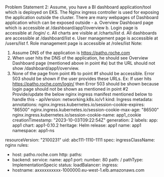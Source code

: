 Problem Statement 2:
Assume, you have a BI dashboard application/tool which is deployed on EKS. The Nginx ingress controller is used for exposing the application outside the cluster. There are many webpages of Dashboard application which can be exposed outside -
a. Overview Dashboard page which is accessible at /dashboard/app1/overview
b. Login page is accessible at /login/
c. All charts are visible at /charts/list
d. All dashboards are accessible at /dashboard/list
e. User management page is accessible at /users/list
f. Role management page is accessible at /roles/list
Note:
1. Assume DNS of the application is https://patho.roche.com
2. When user hits the DNS of the application, he should see Overview Dashboard page
(mentioned above in point #a) but the URL should not show /dashboard/app1/overview.
3. None of the page from point #b to point #f should be accessible. Error 503 should be shown if the user provides these URLs. Ex: If user hits https://patho.roche.com/login/
then Error 503 should be shown because login page should not be shown as mentioned in point #2
Provide/update the below nginx ingress manifest mentioned below to handle this -
apiVersion: networking.k8s.io/v1 kind: Ingress
metadata:
annotations: nginx.ingress.kubernetes.io/session-cookie-expires: "86500" nginx.ingress.kubernetes.io/session-cookie-max-age: "86500" nginx.ingress.kubernetes.io/session-cookie-name: app1_cookie
creationTimestamp: "2023-10-03T09:22:54Z" generation: 2
labels:
app: app1
chart: app1-0.10.2 heritage: Helm release: app1
name: app1 namespace: app1-ns
  
resourceVersion: "2100231"
uid: abc111-1110-1111 spec:
ingressClassName: nginx rules:
- host: patho.roche.com
http: paths:
- backend:
service: name: app1 port:
number: 80 path: /
pathType: ImplementationSpeci c status:
loadBalancer:
ingress:
- hostname: axxxxxxxxxx-1000000.eu-west-1.elb.amazonaws.com
